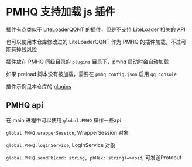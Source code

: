 # PMHQ 支持加载 js 插件

插件有点类似于 LiteLoaderQQNT 的插件，但是不支持 LiteLoader 相关的 API

也可以使用本仓库修改过的 LiteLoaderQQNT 作为 PMHQ 的插件加载，不过可能有掉线风险

插件放在 PMHQ 同级目录的 `plugins` 目录下，pmhq 启动时会自动加载

如果 preload 脚本没有被加载，需要在 `pmhq_config.json` 启用 `qq_console`

插件示例见本仓库的 [plugins](https://github.com/linyuchen/PMHQ/tree/main/plugins)

## PMHQ api

在 main 进程中可以使用 `global.PMHQ` 操作一些api

`global.PMHQ.wrapperSession`, WrapperSession 对象

`global.PMHQ.loginService`, LoginService 对象

`global.PMHQ.sendPb(cmd: string, pbHex: string)=>void`, 可发送Protobuf

